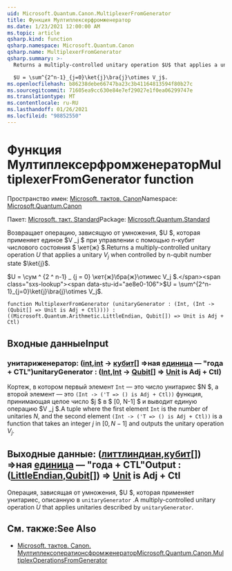 ```yaml
---
uid: Microsoft.Quantum.Canon.MultiplexerFromGenerator
title: Функция Мултиплексерфромженератор
ms.date: 1/23/2021 12:00:00 AM
ms.topic: article
qsharp.kind: function
qsharp.namespace: Microsoft.Quantum.Canon
qsharp.name: MultiplexerFromGenerator
qsharp.summary: >-
  Returns a multiply-controlled unitary operation $U$ that applies a unitary $V_j$ when controlled by n-qubit number state $\ket{j}$.

  $U = \sum^{2^n-1}_{j=0}\ket{j}\bra{j}\otimes V_j$.
ms.openlocfilehash: b86238debe66747ba23c3b41164813594f80b27c
ms.sourcegitcommit: 71605ea9cc630e84e7ef29027e1f0ea06299747e
ms.translationtype: MT
ms.contentlocale: ru-RU
ms.lasthandoff: 01/26/2021
ms.locfileid: "98852550"
---
```

# <a name="multiplexerfromgenerator-function"></a><span data-ttu-id="ae8e0-102">Функция Мултиплексерфромженератор</span><span class="sxs-lookup"><span data-stu-id="ae8e0-102">MultiplexerFromGenerator function</span></span>

<span data-ttu-id="ae8e0-103">Пространство имен: [Microsoft. тактов. Canon](xref:Microsoft.Quantum.Canon)</span><span class="sxs-lookup"><span data-stu-id="ae8e0-103">Namespace: [Microsoft.Quantum.Canon](xref:Microsoft.Quantum.Canon)</span></span>

<span data-ttu-id="ae8e0-104">Пакет: [Microsoft. такт. Standard](https://nuget.org/packages/Microsoft.Quantum.Standard)</span><span class="sxs-lookup"><span data-stu-id="ae8e0-104">Package: [Microsoft.Quantum.Standard](https://nuget.org/packages/Microsoft.Quantum.Standard)</span></span>


<span data-ttu-id="ae8e0-105">Возвращает операцию, зависящую от умножения, $U $, которая применяет единое $V _j $ при управлении с помощью n-кубит числового состояния $ \кет{ж} $.</span><span class="sxs-lookup"><span data-stu-id="ae8e0-105">Returns a multiply-controlled unitary operation $U$ that applies a unitary $V_j$ when controlled by n-qubit number state $\ket{j}$.</span></span>

<span data-ttu-id="ae8e0-106">$U = \сум ^ {2 ^ n-1} _ {j = 0} \кет{ж}\бра{ж}\отимес V_j $.</span><span class="sxs-lookup"><span data-stu-id="ae8e0-106">$U = \sum^{2^n-1}_{j=0}\ket{j}\bra{j}\otimes V_j$.</span></span>

```qsharp
function MultiplexerFromGenerator (unitaryGenerator : (Int, (Int -> (Qubit[] => Unit is Adj + Ctl)))) : ((Microsoft.Quantum.Arithmetic.LittleEndian, Qubit[]) => Unit is Adj + Ctl)
```


## <a name="input"></a><span data-ttu-id="ae8e0-107">Входные данные</span><span class="sxs-lookup"><span data-stu-id="ae8e0-107">Input</span></span>

### <a name="unitarygenerator--intint---qubit--unit--is-adj--ctl"></a><span data-ttu-id="ae8e0-108">унитариженератор: ([int](xref:microsoft.quantum.lang-ref.int),[int](xref:microsoft.quantum.lang-ref.int) -> [кубит](xref:microsoft.quantum.lang-ref.qubit)[] =>ная [единица](xref:microsoft.quantum.lang-ref.unit)  — "года + CTL")</span><span class="sxs-lookup"><span data-stu-id="ae8e0-108">unitaryGenerator : ([Int](xref:microsoft.quantum.lang-ref.int),[Int](xref:microsoft.quantum.lang-ref.int) -> [Qubit](xref:microsoft.quantum.lang-ref.qubit)[] => [Unit](xref:microsoft.quantum.lang-ref.unit)  is Adj + Ctl)</span></span>

<span data-ttu-id="ae8e0-109">Кортеж, в котором первый элемент `Int` — это число унитариес $N $, а второй элемент — это `(Int -> ('T => () is Adj + Ctl))` функция, принимающая целое число $j $ в $ [0, N-1] $ и выводит единую операцию $V _j $.</span><span class="sxs-lookup"><span data-stu-id="ae8e0-109">A tuple where the first element `Int` is the number of unitaries $N$, and the second element `(Int -> ('T => () is Adj + Ctl))` is a function that takes an integer $j$ in $[0,N-1]$ and outputs the unitary operation $V_j$.</span></span>



## <a name="output--littleendianqubit--unit--is-adj--ctl"></a><span data-ttu-id="ae8e0-110">Выходные данные: ([литтлиндиан](xref:Microsoft.Quantum.Arithmetic.LittleEndian),[кубит](xref:microsoft.quantum.lang-ref.qubit)[]) =>ная [единица](xref:microsoft.quantum.lang-ref.unit)  — "года + CTL"</span><span class="sxs-lookup"><span data-stu-id="ae8e0-110">Output : ([LittleEndian](xref:Microsoft.Quantum.Arithmetic.LittleEndian),[Qubit](xref:microsoft.quantum.lang-ref.qubit)[]) => [Unit](xref:microsoft.quantum.lang-ref.unit)  is Adj + Ctl</span></span>

<span data-ttu-id="ae8e0-111">Операция, зависящая от умножения, $U $, которая применяет унитариес, описанную в `unitaryGenerator` .</span><span class="sxs-lookup"><span data-stu-id="ae8e0-111">A multiply-controlled unitary operation $U$ that applies unitaries described by `unitaryGenerator`.</span></span>

## <a name="see-also"></a><span data-ttu-id="ae8e0-112">См. также:</span><span class="sxs-lookup"><span data-stu-id="ae8e0-112">See Also</span></span>

- [<span data-ttu-id="ae8e0-113">Microsoft. тактов. Canon. Мултиплексоператионсфромженератор</span><span class="sxs-lookup"><span data-stu-id="ae8e0-113">Microsoft.Quantum.Canon.MultiplexOperationsFromGenerator</span></span>](xref:Microsoft.Quantum.Canon.MultiplexOperationsFromGenerator)